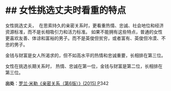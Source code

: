 # \## 女性挑选丈夫时看重的特点

女性挑选丈夫，  在思索持久的亲密关系时，更看重热情、忠诚、社会地位和经济资源标准，而不是长相吸引力和活力标准。 
如果不能拥有这些特点，普通的女性更喜欢友善、体谅和富裕的男子。而不是英俊但贫穷，或者富有、英俊但冷漠、不忠的男子。

金钱与财富是女人所渴求的，但不如高水平的热情和忠诚重要，长相排在第三位。

女性在挑选长期关系时， 热情、忠诚在第一位，金钱与财富是第二位，长相排在第三位。

**出处**：[罗兰·米勒《亲密关系（第6版）》(2015) P](zotero://select/library/items/YBK6Z75E)342


